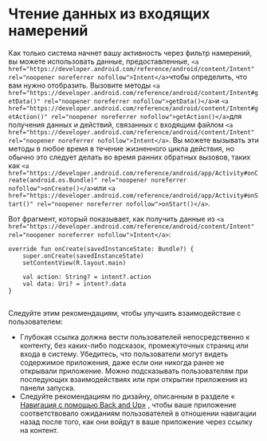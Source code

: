 # Чтение данных из входящих намерений

Как только система начнет вашу активность через фильтр намерений, вы можете использовать данные, предоставленные, `<a href="https://developer.android.com/reference/android/content/Intent" rel="noopener noreferrer nofollow">Intent</a>`чтобы определить, что вам нужно отобразить. Вызовите методы `<a href="https://developer.android.com/reference/android/content/Intent#getData()" rel="noopener noreferrer nofollow">getData()</a>`и `<a href="https://developer.android.com/reference/android/content/Intent#getAction()" rel="noopener noreferrer nofollow">getAction()</a>`для получения данных и действий, связанных с входящим файлом `<a href="https://developer.android.com/reference/android/content/Intent" rel="noopener noreferrer nofollow">Intent</a>`. Вы можете вызывать эти методы в любое время в течение жизненного цикла действия, но обычно это следует делать во время ранних обратных вызовов, таких как `<a href="https://developer.android.com/reference/android/app/Activity#onCreate(android.os.Bundle)" rel="noopener noreferrer nofollow">onCreate()</a>`или `<a href="https://developer.android.com/reference/android/app/Activity#onStart()" rel="noopener noreferrer nofollow">onStart()</a>`.

Вот фрагмент, который показывает, как получить данные из `<a href="https://developer.android.com/reference/android/content/Intent" rel="noopener noreferrer nofollow">Intent</a>`:

```
override fun onCreate(savedInstanceState: Bundle?) {
    super.onCreate(savedInstanceState)
    setContentView(R.layout.main)

    val action: String? = intent?.action
    val data: Uri? = intent?.data
}
```

![](data:image/gif;base64,R0lGODlhAQABAPABAP///wAAACH5BAEKAAAALAAAAAABAAEAAAICRAEAOw==)![](data:image/gif;base64,R0lGODlhAQABAPABAP///wAAACH5BAEKAAAALAAAAAABAAEAAAICRAEAOw== "Click and drag to move")

Следуйте этим рекомендациям, чтобы улучшить взаимодействие с пользователем:

* Глубокая ссылка должна вести пользователей непосредственно к контенту, без каких-либо подсказок, промежуточных страниц или входа в систему. Убедитесь, что пользователи могут видеть содержимое приложения, даже если они никогда ранее не открывали приложение. Можно подсказывать пользователям при последующих взаимодействиях или при открытии приложения из панели запуска.
* Следуйте рекомендациям по дизайну, описанным в разделе « [Навигация с помощью Back and Up»](https://developer.android.com/guide/navigation/navigation-principles) , чтобы ваше приложение соответствовало ожиданиям пользователей в отношении навигации назад после того, как они войдут в ваше приложение через ссылку на контент.
